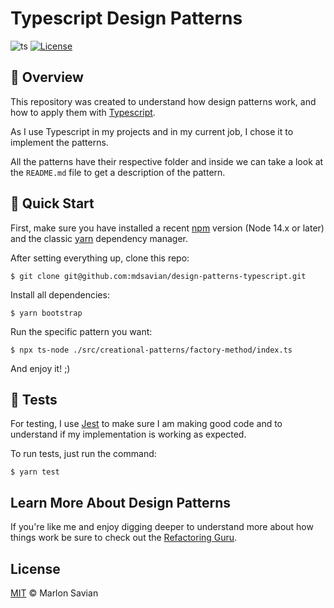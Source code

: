 # Typescript Design Patterns

![ts](https://badgen.net/badge/Built%20With/TypeScript/blue)
[![License](https://img.shields.io/badge/license-MIT-blue.svg)](LICENSE)

## 📑 Overview

This repository was created to understand how design patterns work, and how to apply them with [Typescript](https://github.com/microsoft/TypeScript).

As I use Typescript in my projects and in my current job, I chose it to implement the patterns.

All the patterns have their respective folder and inside we can take a look at the `README.md` file to get a description of the pattern.

## 🚀 Quick Start

First, make sure you have installed a recent [npm](https://nodejs.org/en/download/) version (Node 14.x or later) and the classic [yarn](https://classic.yarnpkg.com/pt-BR/docs/install) dependency manager.

After setting everything up, clone this repo:

```
$ git clone git@github.com:mdsavian/design-patterns-typescript.git
```

Install all dependencies:

```
$ yarn bootstrap
```

Run the specific pattern you want:

```
$ npx ts-node ./src/creational-patterns/factory-method/index.ts
```

And enjoy it! ;)

## 🧪 Tests

For testing, I use [Jest](https://jestjs.io/) to make sure I am making good code and to understand if my implementation is working as expected.

To run tests, just run the command:

```
$ yarn test
```

## Learn More About Design Patterns

If you're like me and enjoy digging deeper to understand more about how things work be sure to check out the [Refactoring Guru](https://refactoring.guru/design-patterns).

## License

[MIT](LICENSE) © Marlon Savian
